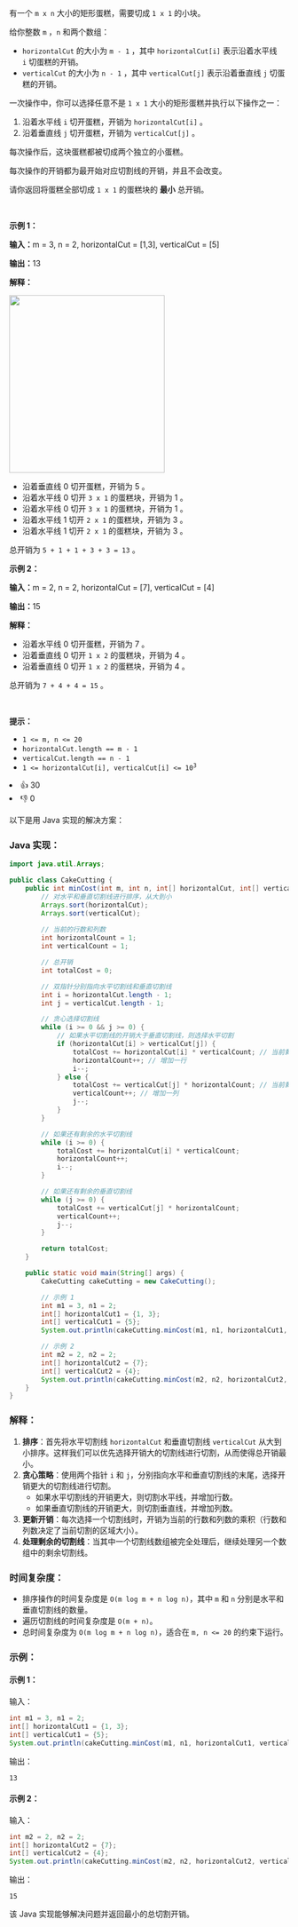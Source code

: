 <p>有一个&nbsp;<code>m x n</code>&nbsp;大小的矩形蛋糕，需要切成&nbsp;<code>1 x 1</code>&nbsp;的小块。</p>

<p>给你整数&nbsp;<code>m</code>&nbsp;，<code>n</code>&nbsp;和两个数组：</p>

<ul> 
 <li><code>horizontalCut</code> 的大小为&nbsp;<code>m - 1</code>&nbsp;，其中&nbsp;<code>horizontalCut[i]</code>&nbsp;表示沿着水平线 <code>i</code>&nbsp;切蛋糕的开销。</li> 
 <li><code>verticalCut</code> 的大小为&nbsp;<code>n - 1</code>&nbsp;，其中&nbsp;<code>verticalCut[j]</code>&nbsp;表示沿着垂直线&nbsp;<code>j</code>&nbsp;切蛋糕的开销。</li> 
</ul>

<p>一次操作中，你可以选择任意不是&nbsp;<code>1 x 1</code>&nbsp;大小的矩形蛋糕并执行以下操作之一：</p>

<ol> 
 <li>沿着水平线&nbsp;<code>i</code>&nbsp;切开蛋糕，开销为&nbsp;<code>horizontalCut[i]</code>&nbsp;。</li> 
 <li>沿着垂直线&nbsp;<code>j</code>&nbsp;切开蛋糕，开销为&nbsp;<code>verticalCut[j]</code>&nbsp;。</li> 
</ol>

<p>每次操作后，这块蛋糕都被切成两个独立的小蛋糕。</p>

<p>每次操作的开销都为最开始对应切割线的开销，并且不会改变。</p>

<p>请你返回将蛋糕全部切成&nbsp;<code>1 x 1</code>&nbsp;的蛋糕块的&nbsp;<strong>最小</strong>&nbsp;总开销。</p>

<p>&nbsp;</p>

<p><strong class="example">示例 1：</strong></p>

<div class="example-block"> 
 <p><span class="example-io"><b>输入：</b>m = 3, n = 2, horizontalCut = [1,3], verticalCut = [5]</span></p> 
</div>

<p><span class="example-io"><b>输出：</b>13</span></p>

<p><strong>解释：</strong></p>

<p><img alt="" src="https://assets.leetcode.com/uploads/2024/06/04/ezgifcom-animated-gif-maker-1.gif" style="width: 280px; height: 320px;" /></p>

<ul> 
 <li>沿着垂直线 0 切开蛋糕，开销为 5 。</li> 
 <li>沿着水平线 0 切开&nbsp;<code>3 x 1</code>&nbsp;的蛋糕块，开销为 1 。</li> 
 <li>沿着水平线 0 切开 <code>3 x 1</code>&nbsp;的蛋糕块，开销为 1 。</li> 
 <li>沿着水平线 1 切开 <code>2 x 1</code>&nbsp;的蛋糕块，开销为 3 。</li> 
 <li>沿着水平线 1 切开 <code>2 x 1</code>&nbsp;的蛋糕块，开销为 3 。</li> 
</ul>

<p>总开销为&nbsp;<code>5 + 1 + 1 + 3 + 3 = 13</code>&nbsp;。</p>

<p><strong class="example">示例 2：</strong></p>

<div class="example-block"> 
 <p><span class="example-io"><b>输入：</b>m = 2, n = 2, horizontalCut = [7], verticalCut = [4]</span></p> 
</div>

<p><span class="example-io"><b>输出：</b>15</span></p>

<p><strong>解释：</strong></p>

<ul> 
 <li>沿着水平线 0 切开蛋糕，开销为 7 。</li> 
 <li>沿着垂直线 0 切开&nbsp;<code>1 x 2</code>&nbsp;的蛋糕块，开销为 4 。</li> 
 <li>沿着垂直线 0 切开&nbsp;<code>1 x 2</code>&nbsp;的蛋糕块，开销为 4 。</li> 
</ul>

<p>总开销为&nbsp;<code>7 + 4 + 4 = 15</code>&nbsp;。</p>

<p>&nbsp;</p>

<p><strong>提示：</strong></p>

<ul> 
 <li><code>1 &lt;= m, n &lt;= 20</code></li> 
 <li><code>horizontalCut.length == m - 1</code></li> 
 <li><code>verticalCut.length == n - 1</code></li> 
 <li><code>1 &lt;= horizontalCut[i], verticalCut[i] &lt;= 10<sup>3</sup></code></li> 
</ul>

<div><li>👍 30</li><li>👎 0</li></div>

以下是用 Java 实现的解决方案：

### Java 实现：

```java
import java.util.Arrays;

public class CakeCutting {
    public int minCost(int m, int n, int[] horizontalCut, int[] verticalCut) {
        // 对水平和垂直切割线进行排序，从大到小
        Arrays.sort(horizontalCut);
        Arrays.sort(verticalCut);
        
        // 当前的行数和列数
        int horizontalCount = 1;
        int verticalCount = 1;

        // 总开销
        int totalCost = 0;

        // 双指针分别指向水平切割线和垂直切割线
        int i = horizontalCut.length - 1;
        int j = verticalCut.length - 1;

        // 贪心选择切割线
        while (i >= 0 && j >= 0) {
            // 如果水平切割线的开销大于垂直切割线，则选择水平切割
            if (horizontalCut[i] > verticalCut[j]) {
                totalCost += horizontalCut[i] * verticalCount; // 当前剩余的列数
                horizontalCount++; // 增加一行
                i--;
            } else {
                totalCost += verticalCut[j] * horizontalCount; // 当前剩余的行数
                verticalCount++; // 增加一列
                j--;
            }
        }

        // 如果还有剩余的水平切割线
        while (i >= 0) {
            totalCost += horizontalCut[i] * verticalCount;
            horizontalCount++;
            i--;
        }

        // 如果还有剩余的垂直切割线
        while (j >= 0) {
            totalCost += verticalCut[j] * horizontalCount;
            verticalCount++;
            j--;
        }

        return totalCost;
    }

    public static void main(String[] args) {
        CakeCutting cakeCutting = new CakeCutting();

        // 示例 1
        int m1 = 3, n1 = 2;
        int[] horizontalCut1 = {1, 3};
        int[] verticalCut1 = {5};
        System.out.println(cakeCutting.minCost(m1, n1, horizontalCut1, verticalCut1));  // 输出 13

        // 示例 2
        int m2 = 2, n2 = 2;
        int[] horizontalCut2 = {7};
        int[] verticalCut2 = {4};
        System.out.println(cakeCutting.minCost(m2, n2, horizontalCut2, verticalCut2));  // 输出 15
    }
}
```

### 解释：

1. **排序**：首先将水平切割线 `horizontalCut` 和垂直切割线 `verticalCut` 从大到小排序。这样我们可以优先选择开销大的切割线进行切割，从而使得总开销最小。
2. **贪心策略**：使用两个指针 `i` 和 `j`，分别指向水平和垂直切割线的末尾，选择开销更大的切割线进行切割。
    - 如果水平切割线的开销更大，则切割水平线，并增加行数。
    - 如果垂直切割线的开销更大，则切割垂直线，并增加列数。
3. **更新开销**：每次选择一个切割线时，开销为当前的行数和列数的乘积（行数和列数决定了当前切割的区域大小）。
4. **处理剩余的切割线**：当其中一个切割线数组被完全处理后，继续处理另一个数组中的剩余切割线。

### 时间复杂度：
- 排序操作的时间复杂度是 `O(m log m + n log n)`，其中 `m` 和 `n` 分别是水平和垂直切割线的数量。
- 遍历切割线的时间复杂度是 `O(m + n)`。
- 总时间复杂度为 `O(m log m + n log n)`，适合在 `m, n <= 20` 的约束下运行。

### 示例：

#### 示例 1：
输入：
```java
int m1 = 3, n1 = 2;
int[] horizontalCut1 = {1, 3};
int[] verticalCut1 = {5};
System.out.println(cakeCutting.minCost(m1, n1, horizontalCut1, verticalCut1));  // 输出 13
```
输出：
```
13
```

#### 示例 2：
输入：
```java
int m2 = 2, n2 = 2;
int[] horizontalCut2 = {7};
int[] verticalCut2 = {4};
System.out.println(cakeCutting.minCost(m2, n2, horizontalCut2, verticalCut2));  // 输出 15
```
输出：
```
15
```

该 Java 实现能够解决问题并返回最小的总切割开销。